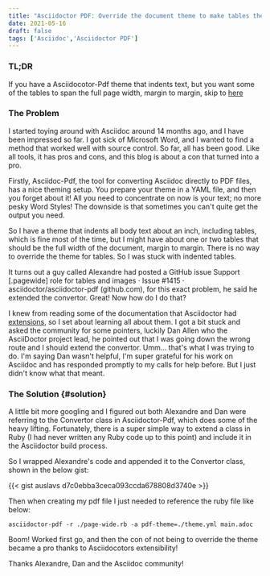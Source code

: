 ```yaml
---
title: "Asciidoctor PDF: Override the document theme to make tables the full page width"
date: 2021-05-16
draft: false
tags: ['Asciidoc','Asciidoctor PDF']
---
```


### TL;DR

If you have a Asciidocotor-Pdf theme that indents text, but you want some of the tables to span the full page width, margin to margin, skip to [here](#solution)

### The Problem

I started toying around with Asciidoc around 14 months ago, and I have been impressed so far. I got sick of Microsoft Word, and I wanted to find a method that worked well with source control. So far, all has been good. Like all tools, it has pros and cons, and this blog is about a con that turned into a pro.

Firstly, Asciidoc-Pdf, the tool for converting Asciidoc directly to PDF files, has a nice theming setup. You prepare your theme in a YAML file, and then you forget about it! All you need to concentrate on now is your text; no more pesky Word Styles! The downside is that sometimes you can't quite get the output you need.

So I have a theme that indents all body text about an inch, including tables, which is fine most of the time, but I might have about one or two tables that should be the full width of the document, margin to margin. There is no way to override the theme for tables. So I was stuck with indented tables.

It turns out a guy called Alexandre had posted a GitHub issue Support [.pagewide] role for tables and images · Issue #1415 · asciidoctor/asciidoctor-pdf (github.com), for this exact problem, he said he extended the convertor. Great! Now how do I do that?

I knew from reading some of the documentation that Asciidoctor had [extensions](https://docs.asciidoctor.org/asciidoctor/latest/extensions/), so I set about learning all about them. I got a bit stuck and asked the community for some pointers, luckily Dan Allen who the AsciiDoctor project lead, he pointed out that I was going down the wrong route and I should extend the convertor. Umm... that's what I was trying to do. I'm saying Dan wasn't helpful, I'm super grateful for his work on Asciidoc and has responded promptly to my calls for help before. But I just didn't know what that meant.

### The Solution {#solution}

A little bit more googling and I figured out both Alexandre and Dan were referring to the Convertor class in Asciidoctor-Pdf, which does some of the heavy lifting. Fortunately, there is a super simple way to extend a class in Ruby (I had never written any Ruby code up to this point) and include it in the Asciidoctor build process.

So I wrapped Alexandre's code and appended it to the Convertor class, shown in the below gist:

{{< gist auslavs d7c0ebba3ceca093ccda678808d3740e >}}

Then when creating my pdf file I just needed to reference the ruby file like below:

```
asciidoctor-pdf -r ./page-wide.rb -a pdf-theme=./theme.yml main.adoc
```

Boom! Worked first go, and then the con of not being to override the theme became a pro thanks to Asciidocotors extensibility!

Thanks Alexandre, Dan and the Asciidoc community!